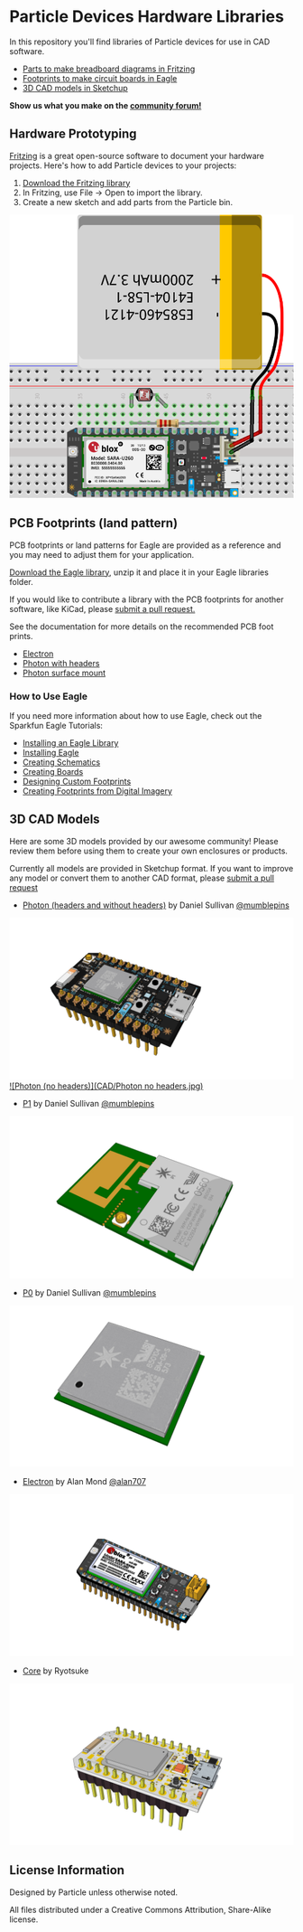 # Particle Devices Hardware Libraries

In this repository you'll find libraries of Particle devices for use in CAD software.

- [Parts to make breadboard diagrams in Fritzing](#hardware-prototyping)
- [Footprints to make circuit boards in Eagle](#pcb-footprints-land-pattern)
- [3D CAD models in Sketchup](#3d-cad-models)

**Show us what you make on the [community forum!][community]**

## Hardware Prototyping

[Fritzing](http://fritzing.org/home/) is a great open-source software to document your hardware projects. Here's how to add Particle devices to your projects:

1. [Download the Fritzing library][fritzing-library]
2. In Fritzing, use File -> Open to import the library.
3. Create a new sketch and add parts from the Particle bin.

[![Fritzing Electron breadboard](Fritzing/Electron-breadboard.png)][fritzing-library]

## PCB Footprints (land pattern)

PCB footprints or land patterns for Eagle are provided as a reference and you may need to adjust them for your application.

[Download the Eagle library][eagle-library], unzip it and place it in your Eagle libraries folder.

If you would like to contribute a library with the PCB footprints for another software, like KiCad, please [submit a pull request.][pr]

See the documentation for more details on the recommended PCB foot prints.

* [Electron][pcb-footprint-electron]
* [Photon with headers][pcb-footprint-photon]
* [Photon surface mount][pcb-footprint-photon-smd]

### How to Use Eagle

If you need more information about how to use Eagle, check out the Sparkfun Eagle Tutorials: 

* [Installing an Eagle Library](https://learn.sparkfun.com/tutorials/how-to-install-and-setup-eagle#using-the-sparkfun-libraries)
* [Installing Eagle](https://learn.sparkfun.com/tutorials/how-to-install-and-setup-eagle)
* [Creating Schematics](https://learn.sparkfun.com/tutorials/using-eagle-schematic)
* [Creating Boards](https://learn.sparkfun.com/tutorials/using-eagle-board-layout)
* [Designing Custom Footprints](https://learn.sparkfun.com/tutorials/designing-pcbs-smd-footprints)
* [Creating Footprints from Digital Imagery](https://learn.sparkfun.com/tutorials/making-custom-footprints-in-eagle)

## 3D CAD Models

Here are some 3D models provided by our awesome community! Please review them before using them to create your own enclosures or products.

Currently all models are provided in Sketchup format. If you want to improve any model or convert them to another CAD format, please [submit a pull request][pr]

- [Photon (headers and without headers)][cad-photon] by Daniel Sullivan [@mumblepins][mumblepins]

[![Photon](CAD/Photon.jpg)][cad-photon]
[![Photon (no headers)](CAD/Photon no headers.jpg)][cad-photon]

- [P1][cad-p1] by Daniel Sullivan [@mumblepins][mumblepins]

[![P1](CAD/P1.jpg)][cad-p1]

- [P0][cad-p0] by Daniel Sullivan [@mumblepins][mumblepins]

[![P0](CAD/P0.jpg)][cad-p0]

- [Electron][cad-electron] by Alan Mond [@alan707][alan707]

[![Electron](CAD/Electron.jpg)][cad-electron]

- [Core][cad-core] by Ryotsuke

[![Core](CAD/Core.jpg)][cad-core]

## License Information

Designed by Particle unless otherwise noted.

All files distributed under a Creative Commons Attribution, Share-Alike license.

[community]: https://community.particle.io
[pr]: https://github.com/spark/hardware-libraries/pulls

[fritzing-library]: https://github.com/spark/hardware-libraries/raw/master/Fritzing/Particle.fzbz

[eagle-library]: https://github.com/spark/hardware-libraries/raw/master/Eagle/Particle-Devices.lbr.zip

[pcb-footprint-electron]: https://docs.particle.io/datasheets/electron-datasheet/#recommended-pcb-land-pattern
[pcb-footprint-photon]: https://docs.particle.io/datasheets/photon-datasheet/#recommended-pcb-land-pattern-photon-with-headers-
[pcb-footprint-photon-smd]: https://docs.particle.io/datasheets/photon-datasheet/#recommended-pcb-land-pattern-photon-without-headers-

[cad-photon]: https://github.com/spark/hardware-libraries/raw/master/CAD/Photon.skp.zip
[cad-p1]: https://github.com/spark/hardware-libraries/raw/master/CAD/P1.skp.zip
[cad-p0]: https://github.com/spark/hardware-libraries/raw/master/CAD/P0.skp.zip
[cad-electron]: https://github.com/spark/hardware-libraries/raw/master/CAD/Electron.skp.zip
[cad-core]: https://github.com/spark/hardware-libraries/raw/master/CAD/Core.skp.zip

[mumblepins]: https://github.com/mumblepins
[alan707]: https://github.com/alan707

